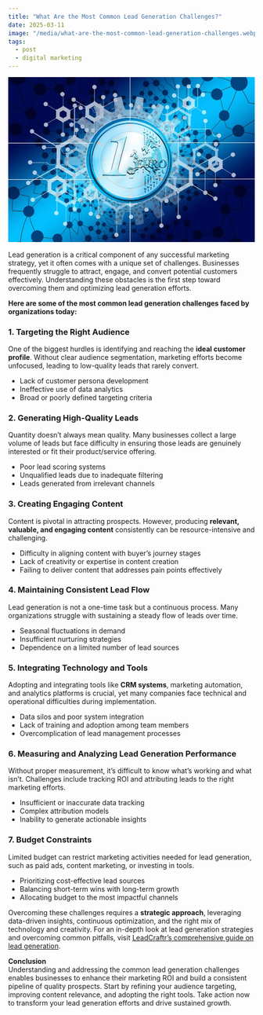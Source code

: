 ```yaml
---
title: "What Are the Most Common Lead Generation Challenges?"
date: 2025-03-11
image: "/media/what-are-the-most-common-lead-generation-challenges.webp"
tags:
  - post
  - digital marketing
---
```


![What Are the Most Common Lead Generation Challenges?](/media/what-are-the-most-common-lead-generation-challenges.webp)

Lead generation is a critical component of any successful marketing strategy, yet it often comes with a unique set of challenges. Businesses frequently struggle to attract, engage, and convert potential customers effectively. Understanding these obstacles is the first step toward overcoming them and optimizing lead generation efforts.

**Here are some of the most common lead generation challenges faced by organizations today:**

### 1. Targeting the Right Audience  
One of the biggest hurdles is identifying and reaching the **ideal customer profile**. Without clear audience segmentation, marketing efforts become unfocused, leading to low-quality leads that rarely convert.

- Lack of customer persona development
- Ineffective use of data analytics  
- Broad or poorly defined targeting criteria  

### 2. Generating High-Quality Leads  
Quantity doesn’t always mean quality. Many businesses collect a large volume of leads but face difficulty in ensuring those leads are genuinely interested or fit their product/service offering.

- Poor lead scoring systems  
- Unqualified leads due to inadequate filtering  
- Leads generated from irrelevant channels  

### 3. Creating Engaging Content  
Content is pivotal in attracting prospects. However, producing **relevant, valuable, and engaging content** consistently can be resource-intensive and challenging.

- Difficulty in aligning content with buyer’s journey stages  
- Lack of creativity or expertise in content creation  
- Failing to deliver content that addresses pain points effectively  

### 4. Maintaining Consistent Lead Flow  
Lead generation is not a one-time task but a continuous process. Many organizations struggle with sustaining a steady flow of leads over time.

- Seasonal fluctuations in demand  
- Insufficient nurturing strategies  
- Dependence on a limited number of lead sources  

### 5. Integrating Technology and Tools  
Adopting and integrating tools like **CRM systems**, marketing automation, and analytics platforms is crucial, yet many companies face technical and operational difficulties during implementation.

- Data silos and poor system integration  
- Lack of training and adoption among team members  
- Overcomplication of lead management processes  

### 6. Measuring and Analyzing Lead Generation Performance  
Without proper measurement, it’s difficult to know what’s working and what isn’t. Challenges include tracking ROI and attributing leads to the right marketing efforts.

- Insufficient or inaccurate data tracking  
- Complex attribution models  
- Inability to generate actionable insights  

### 7. Budget Constraints  
Limited budget can restrict marketing activities needed for lead generation, such as paid ads, content marketing, or investing in tools.

- Prioritizing cost-effective lead sources  
- Balancing short-term wins with long-term growth  
- Allocating budget to the most impactful channels  

Overcoming these challenges requires a **strategic approach**, leveraging data-driven insights, continuous optimization, and the right mix of technology and creativity. For an in-depth look at lead generation strategies and overcoming common pitfalls, visit [LeadCraftr’s comprehensive guide on lead generation](https://leadcraftr.com/posts/lead-generation/).

**Conclusion**  
Understanding and addressing the common lead generation challenges enables businesses to enhance their marketing ROI and build a consistent pipeline of quality prospects. Start by refining your audience targeting, improving content relevance, and adopting the right tools. Take action now to transform your lead generation efforts and drive sustained growth.
